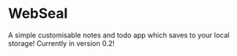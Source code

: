 # WebSeal
A simple customisable notes and todo app which saves to your local storage! Currently in version 0.2!
